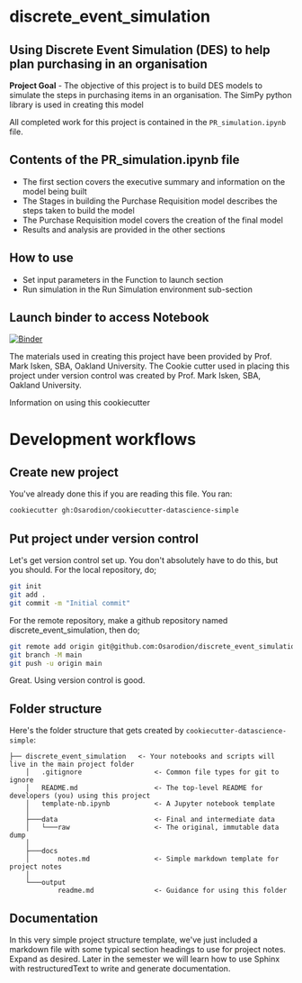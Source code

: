 # discrete_event_simulation

## Using Discrete Event Simulation (DES) to help plan purchasing in an organisation 
**Project Goal** - The objective of this project is to build DES models to simulate the steps in purchasing items in an organisation. The SimPy python library is used in creating this model

All completed work for this project is contained in the `PR_simulation.ipynb` file.

Contents of the PR_simulation.ipynb file
-------------------------------------------

* The first section covers the executive summary and information on the model being built
* The Stages in building the Purchase Requisition model describes the steps taken to build the model
* The Purchase Requisition model covers the creation of the final model
* Results and analysis are provided in the other sections

How to use
-----------
* Set input parameters in the Function to launch section 
* Run simulation in the Run Simulation environment sub-section

Launch binder to access Notebook
------------------------------------
[![Binder](https://mybinder.org/badge_logo.svg)](https://mybinder.org/v2/gh/OsarodionOdion/DES_model/HEAD)

The materials used in creating this project have been provided by Prof. Mark Isken, SBA, Oakland University.
The Cookie cutter used in placing this project under version control was created by Prof. Mark Isken, SBA, Oakland University.




Information on using this cookiecutter

Development workflows
=======================

Create new project
----------------------

You've already done this if you are reading this file. You ran:

```bash
cookiecutter gh:Osarodion/cookiecutter-datascience-simple
```

Put project under version control
---------------------------------

Let's get version control set up. You don't absolutely have to do this, but you should. For the local repository, do;

```bash
git init
git add .
git commit -m "Initial commit"
```

For the remote repository, make a github repository named discrete_event_simulation, then do;

```bash
git remote add origin git@github.com:Osarodion/discrete_event_simulation.git
git branch -M main
git push -u origin main
```

Great. Using version control is good.


Folder structure
-----------------

Here's the folder structure that gets created by `cookiecutter-datascience-simple`:

	├── discrete_event_simulation	<- Your notebooks and scripts will live in the main project folder
		│   .gitignore					<- Common file types for git to ignore
		│   README.md					<- The top-level README for developers (you) using this project
		│   template-nb.ipynb			<- A Jupyter notebook template
		│
		├───data						<- Final and intermediate data
		│   └───raw						<- The original, immutable data dump
		│
		├───docs
		│       notes.md				<- Simple markdown template for project notes
		│
		└───output
				readme.md				<- Guidance for using this folder


Documentation
--------------

In this very simple project structure template, we've just included a markdown file with some typical
section headings to use for project notes. Expand as desired. Later in the semester we will learn how to
use Sphinx with restructuredText to write and generate documentation.



